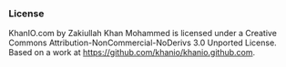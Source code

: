 ### License
KhanIO.com by Zakiullah Khan Mohammed is licensed under a Creative Commons Attribution-NonCommercial-NoDerivs 3.0 Unported License. Based on a work at https://github.com/khanio/khanio.github.com.